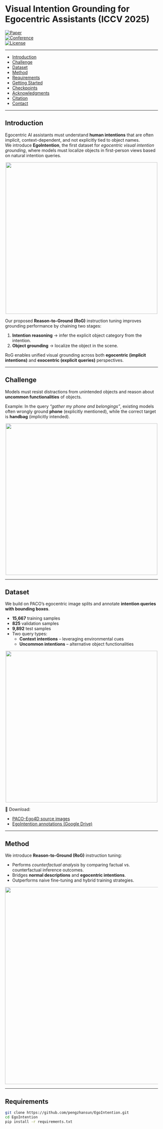 # Visual Intention Grounding for Egocentric Assistants (ICCV 2025)

[![Paper](https://img.shields.io/badge/Paper-arXiv:2504.13621-B31B1B)](https://arxiv.org/abs/2504.13621)  
[![Conference](https://img.shields.io/badge/ICCV-2025-blue)](https://iccv2025.thecvf.com/)  
[![License](https://img.shields.io/badge/License-MIT-green.svg)](LICENSE)

---

- [Introduction](#introduction)
- [Challenge](#challenge)
- [Dataset](#dataset)
- [Method](#method)
- [Requirements](#requirements)
- [Getting Started](#getting-started)
- [Checkpoints](#checkpoints)
- [Acknowledgments](#acknowledgments)
- [Citation](#citation)
- [Contact](#contact)

---

## Introduction

Egocentric AI assistants must understand **human intentions** that are often implicit, context-dependent, and not explicitly tied to object names.  
We introduce **EgoIntention**, the first dataset for *egocentric visual intention grounding*, where models must localize objects in first-person views based on natural intention queries.

<div align="center">
  <img width="500" src="https://github.com/pengzhansun/EgoIntention/blob/main/Figures/cr_teaser.png"/>
</div>

Our proposed **Reason-to-Ground (RoG)** instruction tuning improves grounding performance by chaining two stages:
1. **Intention reasoning** → infer the explicit object category from the intention.
2. **Object grounding** → localize the object in the scene.

RoG enables unified visual grounding across both **egocentric (implicit intentions)** and **exocentric (explicit queries)** perspectives.

---

## Challenge

Models must resist distractions from unintended objects and reason about **uncommon functionalities** of objects.  

Example: In the query *“gather my phone and belongings”*, existing models often wrongly ground **phone** (explicitly mentioned), while the correct target is **handbag** (implicitly intended).

<div align="center">
  <img width="500" src="https://github.com/pengzhansun/EgoIntention/blob/main/Figures/cr_challenge.png"/>
</div>

---

## Dataset

We build on PACO’s egocentric image splits and annotate **intention queries with bounding boxes**.

- **15,667** training samples  
- **825** validation samples  
- **9,892** test samples  
- Two query types:  
  - **Context intentions** – leveraging environmental cues  
  - **Uncommon intentions** – alternative object functionalities  

<div align="center">
  <img width="500" src="https://github.com/pengzhansun/EgoIntention/blob/main/Figures/cr_collection.png"/>
</div>

🔗 Download:  
- [PACO-Ego4D source images](https://ego4d-data.org/)  
- [EgoIntention annotations (Google Drive)](https://drive.google.com/drive/folders/1pLuM1oZK8ULUPZenPShrEpHaggKXVj5H?usp=sharing)  

---

## Method

We introduce **Reason-to-Ground (RoG)** instruction tuning:  
- Performs *counterfactual analysis* by comparing factual vs. counterfactual inference outcomes.  
- Bridges **normal descriptions** and **egocentric intentions**.  
- Outperforms naive fine-tuning and hybrid training strategies.

<div align="center">
  <img width="650" src="https://github.com/pengzhansun/EgoIntention/blob/main/Figures/cr_method.png"/>
</div>

---

## Requirements

```bash
git clone https://github.com/pengzhansun/EgoIntention.git
cd EgoIntention
pip install -r requirements.txt
